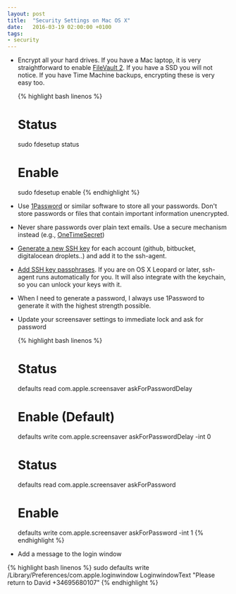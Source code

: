 ```yaml
---
layout: post
title:  "Security Settings on Mac OS X"
date:   2016-03-19 02:00:00 +0100
tags:
- security
---
```


- Encrypt all your hard drives. If you have a Mac laptop, it is very
  straightforward to enable [FileVault
  2](https://support.apple.com/en-us/HT204837). If you have a SSD you will not
  notice. If you have Time Machine backups, encrypting these is very easy too.

  {% highlight bash linenos %}
  # Status
  sudo fdesetup status

  # Enable
  sudo fdesetup enable
  {% endhighlight %}

- Use [1Password](https://agilebits.com/onepassword) or similar software to
  store all your passwords. Don't store passwords or files that contain
  important information unencrypted.

- Never share passwords over plain text emails. Use a secure mechanism instead
  (e.g., [OneTimeSecret](https://onetimesecret.com/))

- [Generate a new SSH
  key](https://help.github.com/articles/generating-a-new-ssh-key-and-adding-it-to-the-ssh-agent/)
  for each account (github, bitbucket, digitalocean droplets..) and add it to
    the ssh-agent.

- [Add SSH key
  passphrases](https://help.github.com/articles/working-with-ssh-key-passphrases/).
  If you are on OS X Leopard or later, ssh-agent runs automatically for you. It
  will also integrate with the keychain, so you can unlock your keys with it.

- When I need to generate a password, I always use 1Password to generate it
  with the highest strength possible.

- Update your screensaver settings to immediate lock and ask for password

  {% highlight bash linenos %}
  # Status
  defaults read com.apple.screensaver askForPasswordDelay

  # Enable (Default)
  defaults write com.apple.screensaver askForPasswordDelay -int 0

  # Status
  defaults read com.apple.screensaver askForPassword

  # Enable
  defaults write com.apple.screensaver askForPassword -int 1
  {% endhighlight %}

- Add a message to the login window

{% highlight bash linenos %}
sudo defaults write /Library/Preferences/com.apple.loginwindow LoginwindowText "Please return to David +34695680107"
{% endhighlight %}